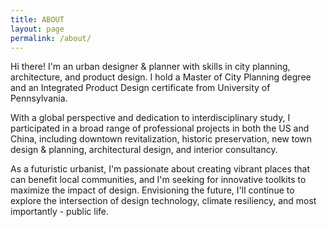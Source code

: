 ```yaml
---
title: ABOUT
layout: page
permalink: /about/
---
```


Hi there! I'm an urban designer & planner with skills in city planning, architecture, and product design. I hold a Master of City Planning degree and an Integrated Product Design certificate from University of Pennsylvania. 

With a global perspective and dedication to interdisciplinary study, I participated in a broad range of professional projects in both the US and China, including downtown revitalization, historic preservation, new town design & planning, architectural design, and interior consultancy. 

As a futuristic urbanist, I'm passionate about creating vibrant places that can benefit local communities, and I'm seeking for innovative toolkits to maximize the impact of design. Envisioning the future, I'll continue to explore the intersection of design technology, climate resiliency, and most importantly - public life. 
